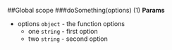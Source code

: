 ##Global scope
<a name="doSomething"></a>
###doSomething(options) (1)
**Params**

- options `object` - the function options
  - one `string` - first option
  - two `string` - second option

